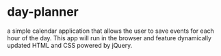 # day-planner
a simple calendar application that allows the user to save events for each hour of the day. This app will run in the browser and feature dynamically updated HTML and CSS powered by jQuery.
